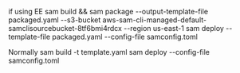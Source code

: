 if using EE
sam build  && sam package  --output-template-file packaged.yaml --s3-bucket aws-sam-cli-managed-default-samclisourcebucket-8tf6bmi4rdcx --region us-east-1
sam deploy --template-file packaged.yaml --config-file samconfig.toml


Normally
sam build -t template.yaml 
sam deploy --config-file samconfig.toml

